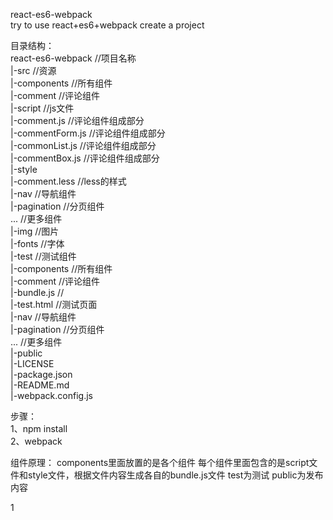 react-es6-webpack            
try to use react+es6+webpack create a project         


目录结构：         
react-es6-webpack  //项目名称       
  |-src  //资源                       
      |-components  //所有组件                     
          |-comment  //评论组件                      
              |-script  //js文件                      
                  |-comment.js  //评论组件组成部分             
                  |-commentForm.js  //评论组件组成部分                      
                  |-commonList.js  //评论组件组成部分                              
                  |-commentBox.js  //评论组件组成部分                           
              |-style                          
                  |-comment.less  //less的样式                   
          |-nav  //导航组件                      
          |-pagination  //分页组件                          
          ...  //更多组件                              
      |-img  //图片                         
      |-fonts  //字体                         
  |-test  //测试组件                    
      |-components  //所有组件                                 
          |-comment  //评论组件                    
              |-bundle.js  //                            
              |-test.html  //测试页面                        
          |-nav  //导航组件                         
          |-pagination  //分页组件                              
          ...  //更多组件                              
  |-public                                                 
  |-LICENSE                                            
  |-package.json                                              
  |-README.md                                          
  |-webpack.config.js                                      


步骤：    
  1、npm install     
  2、webpack    


组件原理：
  components里面放置的是各个组件
  每个组件里面包含的是script文件和style文件，根据文件内容生成各自的bundle.js文件
  test为测试
  public为发布内容



1

